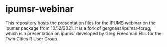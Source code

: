 # ipumsr-webinar

This repository hosts the presentation files for the IPUMS webinar on the 
ipumsr package from 10/12/2021. It is a fork of gergness/ipumsr-tcrug, which is 
a presentation on ipumsr developed by Greg Freedman Ellis for the Twin Cities 
R User Group.

